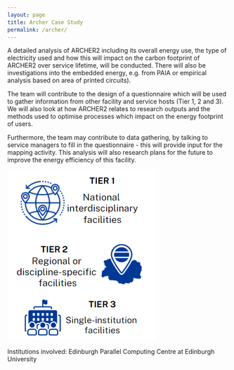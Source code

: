 ```yaml
---
layout: page
title: Archer Case Study
permalink: /archer/
---
```


A detailed analysis of ARCHER2 including its overall energy use, the type of electricity used and how this will impact on the carbon footprint of ARCHER2 over service lifetime, will be conducted. There will also be investigations into the embedded energy, e.g. from PAIA or empirical analysis based on area of printed circuits). 

The team will contribute to the design of a questionnaire which will be used to gather information from other facility and service hosts (Tier 1, 2 and 3). We will also look at how ARCHER2 relates to research outputs and the methods used to optimise processes which impact on the energy footprint of users.  
 
Furthermore, the team may contribute to data gathering, by talking to service managers to fill in the questionnaire - this will provide input for the mapping activity. This analysis will also research plans for the future to improve the energy efficiency of this facility. 

![TIER SYSTEM](/images/tier_system.png)

Institutions involved: Edinburgh Parallel Computing Centre at Edinburgh University
